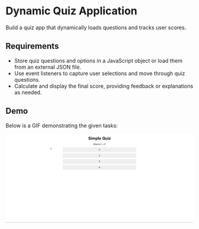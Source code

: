 #  Dynamic Quiz Application

Build a quiz app that dynamically loads questions and tracks user scores.

## Requirements
- Store quiz questions and options in a JavaScript object or load them from an external JSON file.
- Use event listeners to capture user selections and move through quiz questions.
- Calculate and display the final score, providing feedback or explanations as needed.

## Demo
Below is a GIF demonstrating the given tasks:

![Demo](./output/demo.gif)